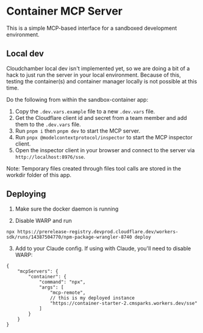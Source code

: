 # Container MCP Server

This is a simple MCP-based interface for a sandboxed development environment.

## Local dev

Cloudchamber local dev isn't implemented yet, so we are doing a bit of a hack to just run the server in your local environment. Because of this, testing the container(s) and container manager locally is not possible at this time.

Do the following from within the sandbox-container app:

1. Copy the `.dev.vars.example` file to a new `.dev.vars` file.
2. Get the Cloudflare client id and secret from a team member and add them to the `.dev.vars` file.
3. Run `pnpm i` then `pnpm dev` to start the MCP server.
4. Run `pnpx @modelcontextprotocol/inspector` to start the MCP inspector client.
5. Open the inspector client in your browser and connect to the server via `http://localhost:8976/sse`.

Note: Temporary files created through files tool calls are stored in the workdir folder of this app.

## Deploying

1. Make sure the docker daemon is running

2. Disable WARP and run

```
npx https://prerelease-registry.devprod.cloudflare.dev/workers-sdk/runs/14387504770/npm-package-wrangler-8740 deploy
```

3. Add to your Claude config. If using with Claude, you'll need to disable WARP:

```
{
    "mcpServers": {
        "container": {
            "command": "npx",
            "args": [
                "mcp-remote",
                // this is my deployed instance
                "https://container-starter-2.cmsparks.workers.dev/sse"
            ]
        }
    }
}
```
